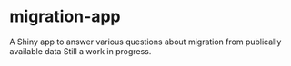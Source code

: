 # migration-app
A Shiny app to answer various questions about migration from publically available data
Still a work in progress.
